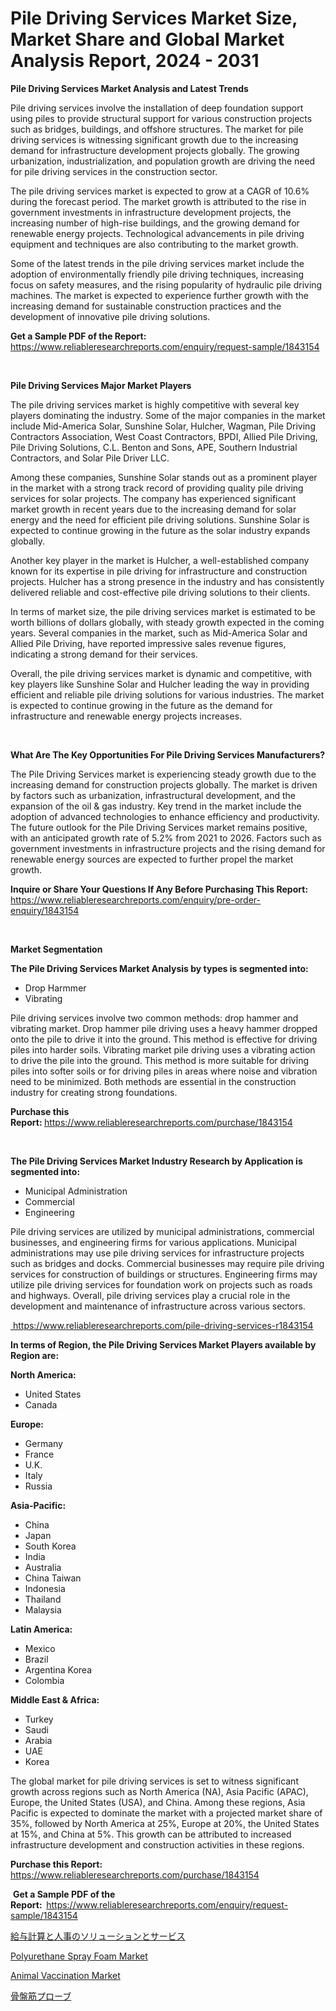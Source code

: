 <p><h1>Pile Driving Services Market Size, Market Share and Global Market Analysis Report, 2024 - 2031</h1></p><p><strong>Pile Driving Services Market Analysis and Latest Trends</strong></p>
<p><p>Pile driving services involve the installation of deep foundation support using piles to provide structural support for various construction projects such as bridges, buildings, and offshore structures. The market for pile driving services is witnessing significant growth due to the increasing demand for infrastructure development projects globally. The growing urbanization, industrialization, and population growth are driving the need for pile driving services in the construction sector.</p><p>The pile driving services market is expected to grow at a CAGR of 10.6% during the forecast period. The market growth is attributed to the rise in government investments in infrastructure development projects, the increasing number of high-rise buildings, and the growing demand for renewable energy projects. Technological advancements in pile driving equipment and techniques are also contributing to the market growth.</p><p>Some of the latest trends in the pile driving services market include the adoption of environmentally friendly pile driving techniques, increasing focus on safety measures, and the rising popularity of hydraulic pile driving machines. The market is expected to experience further growth with the increasing demand for sustainable construction practices and the development of innovative pile driving solutions.</p></p>
<p><strong>Get a Sample PDF of the Report:&nbsp;</strong> <a href="https://www.reliableresearchreports.com/enquiry/request-sample/1843154">https://www.reliableresearchreports.com/enquiry/request-sample/1843154</a></p>
<p>&nbsp;</p>
<p><strong>Pile Driving Services Major Market Players</strong></p>
<p><p>The pile driving services market is highly competitive with several key players dominating the industry. Some of the major companies in the market include Mid-America Solar, Sunshine Solar, Hulcher, Wagman, Pile Driving Contractors Association, West Coast Contractors, BPDI, Allied Pile Driving, Pile Driving Solutions, C.L. Benton and Sons, APE, Southern Industrial Contractors, and Solar Pile Driver LLC.</p><p>Among these companies, Sunshine Solar stands out as a prominent player in the market with a strong track record of providing quality pile driving services for solar projects. The company has experienced significant market growth in recent years due to the increasing demand for solar energy and the need for efficient pile driving solutions. Sunshine Solar is expected to continue growing in the future as the solar industry expands globally.</p><p>Another key player in the market is Hulcher, a well-established company known for its expertise in pile driving for infrastructure and construction projects. Hulcher has a strong presence in the industry and has consistently delivered reliable and cost-effective pile driving solutions to their clients.</p><p>In terms of market size, the pile driving services market is estimated to be worth billions of dollars globally, with steady growth expected in the coming years. Several companies in the market, such as Mid-America Solar and Allied Pile Driving, have reported impressive sales revenue figures, indicating a strong demand for their services.</p><p>Overall, the pile driving services market is dynamic and competitive, with key players like Sunshine Solar and Hulcher leading the way in providing efficient and reliable pile driving solutions for various industries. The market is expected to continue growing in the future as the demand for infrastructure and renewable energy projects increases.</p></p>
<p>&nbsp;</p>
<p><strong>What Are The Key Opportunities For Pile Driving Services Manufacturers?</strong></p>
<p><p>The Pile Driving Services market is experiencing steady growth due to the increasing demand for construction projects globally. The market is driven by factors such as urbanization, infrastructural development, and the expansion of the oil & gas industry. Key trend in the market include the adoption of advanced technologies to enhance efficiency and productivity. The future outlook for the Pile Driving Services market remains positive, with an anticipated growth rate of 5.2% from 2021 to 2026. Factors such as government investments in infrastructure projects and the rising demand for renewable energy sources are expected to further propel the market growth.</p></p>
<p><strong>Inquire or Share Your Questions If Any Before Purchasing This Report:</strong> <a href="https://www.reliableresearchreports.com/enquiry/pre-order-enquiry/1843154">https://www.reliableresearchreports.com/enquiry/pre-order-enquiry/1843154</a></p>
<p>&nbsp;</p>
<p><strong>Market Segmentation</strong></p>
<p><strong>The Pile Driving Services Market Analysis by types is segmented into:</strong></p>
<p><ul><li>Drop Harmmer</li><li>Vibrating</li></ul></p>
<p><p>Pile driving services involve two common methods: drop hammer and vibrating market. Drop hammer pile driving uses a heavy hammer dropped onto the pile to drive it into the ground. This method is effective for driving piles into harder soils. Vibrating market pile driving uses a vibrating action to drive the pile into the ground. This method is more suitable for driving piles into softer soils or for driving piles in areas where noise and vibration need to be minimized. Both methods are essential in the construction industry for creating strong foundations.</p></p>
<p><strong>Purchase this Report:&nbsp;</strong><a href="https://www.reliableresearchreports.com/purchase/1843154">https://www.reliableresearchreports.com/purchase/1843154</a></p>
<p>&nbsp;</p>
<p><strong>The Pile Driving Services Market Industry Research by Application is segmented into:</strong></p>
<p><ul><li>Municipal Administration</li><li>Commercial</li><li>Engineering</li></ul></p>
<p><p>Pile driving services are utilized by municipal administrations, commercial businesses, and engineering firms for various applications. Municipal administrations may use pile driving services for infrastructure projects such as bridges and docks. Commercial businesses may require pile driving services for construction of buildings or structures. Engineering firms may utilize pile driving services for foundation work on projects such as roads and highways. Overall, pile driving services play a crucial role in the development and maintenance of infrastructure across various sectors.</p></p>
<p><a href="https://www.reliableresearchreports.com/pile-driving-services-r1843154">&nbsp;https://www.reliableresearchreports.com/pile-driving-services-r1843154</a></p>
<p><strong>In terms of Region, the Pile Driving Services Market Players available by Region are:</strong></p>
<p>
    <p> <strong> North America: </strong>
        <ul>
            <li>United States</li>
            <li>Canada</li>
        </ul>
        </p> 
    <p> <strong> Europe: </strong>
        <ul>
            <li>Germany</li>
            <li>France</li>
            <li>U.K.</li>
            <li>Italy</li>
            <li>Russia</li>
        </ul>
        </p> 
    <p> <strong> Asia-Pacific: </strong>
        <ul>
            <li>China</li>
            <li>Japan</li>
            <li>South Korea</li>
            <li>India</li>
            <li>Australia</li>
            <li>China Taiwan</li>
            <li>Indonesia</li>
            <li>Thailand</li>
            <li>Malaysia</li>
        </ul>
        </p> 
    <p> <strong> Latin America: </strong>
        <ul>
            <li>Mexico</li>
            <li>Brazil</li>
            <li>Argentina Korea</li>
            <li>Colombia</li>
        </ul>
        </p> 
    <p> <strong> Middle East & Africa: </strong>
        <ul>
            <li>Turkey</li>
            <li>Saudi</li>
            <li>Arabia</li>
            <li>UAE</li>
            <li>Korea</li>
        </ul>
    </p>
    </p>
<p><p>The global market for pile driving services is set to witness significant growth across regions such as North America (NA), Asia Pacific (APAC), Europe, the United States (USA), and China. Among these regions, Asia Pacific is expected to dominate the market with a projected market share of 35%, followed by North America at 25%, Europe at 20%, the United States at 15%, and China at 5%. This growth can be attributed to increased infrastructure development and construction activities in these regions.</p></p>
<p><strong>Purchase this Report: </strong><a href="https://www.reliableresearchreports.com/purchase/1843154">https://www.reliableresearchreports.com/purchase/1843154</a></p>
<p>&nbsp;<strong>Get a Sample PDF of the Report:&nbsp;&nbsp;</strong><a href="https://www.reliableresearchreports.com/enquiry/request-sample/1843154">https://www.reliableresearchreports.com/enquiry/request-sample/1843154</a></p>
<p><strong></strong></p>
<p><p><a href="https://github.com/vtbvgl20191192/Market-Research-Report-List-3/blob/main/3196050181327.md">給与計算と人事のソリューションとサービス</a></p><p><a href="https://github.com/jhonangga41/Market-Research-Report-List-1/blob/main/polyurethane-spray-foam-market.md">Polyurethane Spray Foam Market</a></p><p><a href="https://github.com/sahltyb2/Market-Research-Report-List-1/blob/main/animal-vaccination-market.md">Animal Vaccination Market</a></p><p><a href="https://github.com/laurenreichert/Market-Research-Report-List-2/blob/main/3246478181328.md">骨盤筋プローブ</a></p></p>